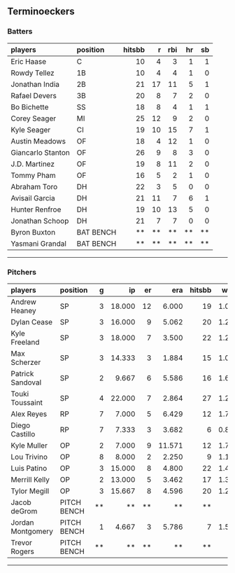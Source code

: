 ## Terminoeckers

### Batters

 
|players           |position  | hitsbb|  r| rbi| hr| sb| 
|:-----------------|:---------|------:|--:|---:|--:|--:| 
|Eric Haase        |C         |     10|  4|   3|  1|  1| 
|Rowdy Tellez      |1B        |     10|  4|   4|  1|  0| 
|Jonathan India    |2B        |     21| 17|  11|  5|  1| 
|Rafael Devers     |3B        |     20|  8|   7|  2|  0| 
|Bo Bichette       |SS        |     18|  8|   4|  1|  1| 
|Corey Seager      |MI        |     25| 12|   9|  2|  0| 
|Kyle Seager       |CI        |     19| 10|  15|  7|  1| 
|Austin Meadows    |OF        |     18|  4|  12|  1|  0| 
|Giancarlo Stanton |OF        |     26|  9|   8|  3|  0| 
|J.D. Martinez     |OF        |     19|  8|  11|  2|  0| 
|Tommy Pham        |OF        |     16|  5|   2|  1|  0| 
|Abraham Toro      |DH        |     22|  3|   5|  0|  0| 
|Avisail Garcia    |DH        |     21| 11|   7|  6|  1| 
|Hunter Renfroe    |DH        |     19| 10|  13|  5|  0| 
|Jonathan Schoop   |DH        |     21|  7|   7|  0|  0| 
|Byron Buxton      |BAT BENCH |     **| **|  **| **| **| 
|Yasmani Grandal   |BAT BENCH |     **| **|  **| **| **| 


* * *

### Pitchers

 
|players           |position    |  g|     ip| er|    era| hitsbb|  whip| so|  w| sv| 
|:-----------------|:-----------|--:|------:|--:|------:|------:|-----:|--:|--:|--:| 
|Andrew Heaney     |SP          |  3| 18.000| 12|  6.000|     19| 1.056| 18|  2|  0| 
|Dylan Cease       |SP          |  3| 16.000|  9|  5.062|     20| 1.250| 21|  1|  0| 
|Kyle Freeland     |SP          |  3| 18.000|  7|  3.500|     22| 1.222| 22|  2|  0| 
|Max Scherzer      |SP          |  3| 14.333|  3|  1.884|     15| 1.047| 21|  2|  0| 
|Patrick Sandoval  |SP          |  2|  9.667|  6|  5.586|     16| 1.655|  7|  0|  0| 
|Touki Toussaint   |SP          |  4| 22.000|  7|  2.864|     27| 1.227| 20|  2|  0| 
|Alex Reyes        |RP          |  7|  7.000|  5|  6.429|     12| 1.714| 10|  0|  4| 
|Diego Castillo    |RP          |  7|  7.333|  3|  3.682|      6| 0.818|  7|  0|  0| 
|Kyle Muller       |OP          |  2|  7.000|  9| 11.571|     12| 1.714|  4|  0|  0| 
|Lou Trivino       |OP          |  8|  8.000|  2|  2.250|      9| 1.125|  4|  1|  4| 
|Luis Patino       |OP          |  3| 15.000|  8|  4.800|     22| 1.467| 14|  1|  0| 
|Merrill Kelly     |OP          |  2| 13.000|  5|  3.462|     17| 1.308|  7|  0|  0| 
|Tylor Megill      |OP          |  3| 15.667|  8|  4.596|     20| 1.277| 17|  0|  0| 
|Jacob deGrom      |PITCH BENCH | **|     **| **|     **|     **|    **| **| **| **| 
|Jordan Montgomery |PITCH BENCH |  1|  4.667|  3|  5.786|      7| 1.500|  6|  0|  0| 
|Trevor Rogers     |PITCH BENCH | **|     **| **|     **|     **|    **| **| **| **| 


* * *


